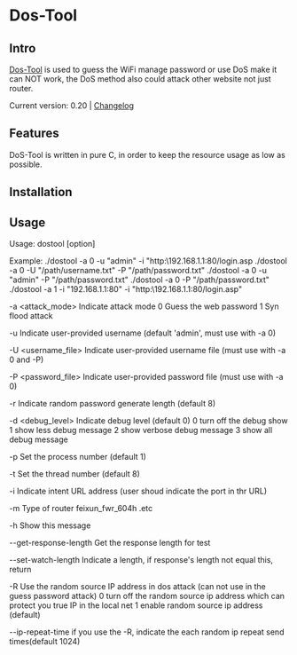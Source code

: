 # Dos-Tool

## Intro

[Dos-Tool](https://github.com/rikonaka/DoS-Tool) is used to guess the WiFi manage password or use DoS make it can NOT work, the DoS method also could attack other website not just router.

Current version: 0.20 | [Changelog](CHANGELOG.md)

## Features

DoS-Tool is written in pure C, in order to keep the resource usage as low as possible.

## Installation


## Usage

Usage: dostool [option]

Example:
./dostool -a 0 -u "admin" -i "http:\\192.168.1.1:80/login.asp
./dostool -a 0 -U "/path/username.txt" -P "/path/password.txt"
./dostool -a 0 -u "admin" -P "/path/password.txt"
./dostool -a 0 -P "/path/password.txt"
./dostool -a 1 -i "192.168.1.1:80" -i "http:\\192.168.1.1:80/login.asp"

-a <attack_mode>        Indicate attack mode
                        0    Guess the web password
                        1    Syn flood attack

-u <username>           Indicate user-provided username (default 'admin', must use with -a 0)

-U <username_file>      Indicate user-provided username file (must use with -a 0 and -P)

-P <password_file>      Indicate user-provided password file (must use with -a 0)

-r <length>             Indicate random password generate length (default 8)

-d <debug_level>        Indicate debug level (default 0)
                        0    turn off the debug show
                        1    show less debug message
                        2    show verbose debug message
                        3    show all debug message

-p <number>             Set the process number (default 1)

-t <number>             Set the thread number (default 8)

-i <target>             Indicate intent URL address (user shoud indicate the port in thr URL)

-m <type>               Type of router
                        feixun_fwr_604h .etc

-h                      Show this message

--get-response-length   Get the response length for test

--set-watch-length      Indicate a length, if response's length not equal this, return

-R    Use the random source IP address in dos attack (can not use in the guess password attack)
      0    turn off the random source ip address which can protect you true IP in the local net
      1    enable random source ip address (default)

--ip-repeat-time         if you use the -R, indicate the each random ip repeat send times(default 1024)
